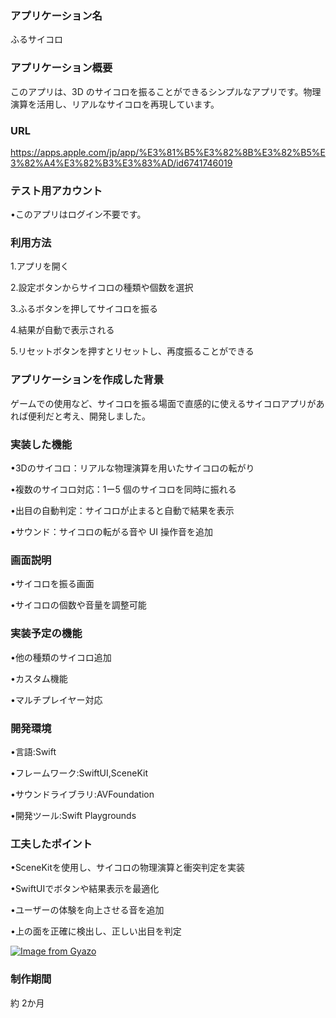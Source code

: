 ### アプリケーション名

ふるサイコロ

### アプリケーション概要

このアプリは、3D のサイコロを振ることができるシンプルなアプリです。物理演算を活用し、リアルなサイコロを再現しています。

### URL

https://apps.apple.com/jp/app/%E3%81%B5%E3%82%8B%E3%82%B5%E3%82%A4%E3%82%B3%E3%83%AD/id6741746019

### テスト用アカウント

•このアプリはログイン不要です。

### 利用方法

1.アプリを開く

2.設定ボタンからサイコロの種類や個数を選択

3.ふるボタンを押してサイコロを振る

4.結果が自動で表示される

5.リセットボタンを押すとリセットし、再度振ることができる



### アプリケーションを作成した背景

ゲームでの使用など、サイコロを振る場面で直感的に使えるサイコロアプリがあれば便利だと考え、開発しました。

### 実装した機能

•3Dのサイコロ：リアルな物理演算を用いたサイコロの転がり

•複数のサイコロ対応：1ー5 個のサイコロを同時に振れる

•出目の自動判定：サイコロが止まると自動で結果を表示

•サウンド：サイコロの転がる音や UI 操作音を追加



### 画面説明

•サイコロを振る画面

•サイコロの個数や音量を調整可能



### 実装予定の機能

•他の種類のサイコロ追加

•カスタム機能

•マルチプレイヤー対応



### 開発環境

•言語:Swift

•フレームワーク:SwiftUI,SceneKit

•サウンドライブラリ:AVFoundation

•開発ツール:Swift Playgrounds



### 工夫したポイント

•SceneKitを使用し、サイコロの物理演算と衝突判定を実装

•SwiftUIでボタンや結果表示を最適化

•ユーザーの体験を向上させる音を追加

•上の面を正確に検出し、正しい出目を判定

[![Image from Gyazo](https://i.gyazo.com/37b42e97d3a398525ef1eead4f01215d.gif)](https://gyazo.com/37b42e97d3a398525ef1eead4f01215d)



### 制作期間

約 2か月
